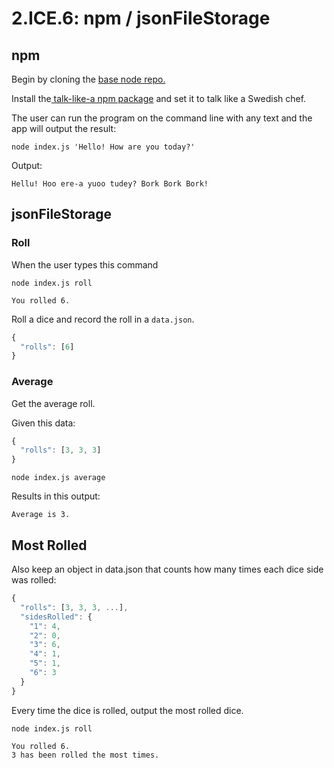 # 2.ICE.6: npm / jsonFileStorage

## npm

Begin by cloning the [base node repo.](https://github.com/rocketacademy/base-node-swe1)

Install the[ talk-like-a npm package](https://www.npmjs.com/package/talk-like-a) and set it to talk like a Swedish chef.

The user can run the program on the command line with any text and the app will output the result:

```text
node index.js 'Hello! How are you today?'
```

Output:

```text
Hellu! Hoo ere-a yuoo tudey? Bork Bork Bork!
```

## jsonFileStorage

### Roll

When the user types this command

```text
node index.js roll
```

```text
You rolled 6.
```

Roll a dice and record the roll in a `data.json`.

```javascript
{
  "rolls": [6]
}
```

### Average

Get the average roll.

Given this data:

```javascript
{
  "rolls": [3, 3, 3]
}
```

```text
node index.js average
```

Results in this output:

```text
Average is 3.
```

## Most Rolled

Also keep an object in data.json that counts how many times each dice side was rolled:

```javascript
{
  "rolls": [3, 3, 3, ...],
  "sidesRolled": {
    "1": 4,
    "2": 0,
    "3": 6,
    "4": 1,
    "5": 1,
    "6": 3
  }
}
```

Every time the dice is rolled, output the most rolled dice.

```text
node index.js roll
```

```text
You rolled 6.
3 has been rolled the most times.
```
